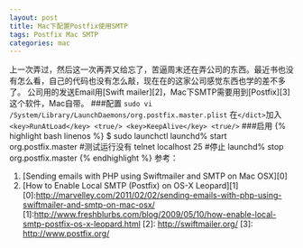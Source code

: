 ```yaml
---
layout: post
title: Mac下配置Postfix使用SMTP
tags: Postfix Mac SMTP
categories: mac
---
```


上一次弄过，然后这一次再弄又给忘了，苦逼周末还在弄公司的东西。最近书也没有怎么看，自己的代码也没有怎么敲，现在在的这家公司感觉东西也学的差不多了。
公司用的发送Email用[Swift mailer][2]，Mac下SMTP需要用到[Postfix][3]这个软件，Mac自带。
###配置
`sudo vi /System/Library/LaunchDaemons/org.postfix.master.plist`
在`</dict>`加入`<key>RunAtLoad</key> <true/> <key>KeepAlive</key> <true/>`
###启用
{% highlight bash linenos %}
$ sudo launchctl
launchd% start org.postfix.master
#测试运行没有
telnet localhost 25
#停止
launchd% stop org.postfix.master
{% endhighlight %}
参考：

1. [Sending emails with PHP using Swiftmailer and SMTP on Mac OSX][0]
2. [How to Enable Local SMTP (Postfix) on OS-X Leopard][1]
[0]:http://marvelley.com/2011/02/02/sending-emails-with-php-using-swiftmailer-and-smtp-on-mac-osx/  
[1]:http://www.freshblurbs.com/blog/2009/05/10/how-enable-local-smtp-postfix-os-x-leopard.html
[2]: http://swiftmailer.org/
[3]: http://www.postfix.org/